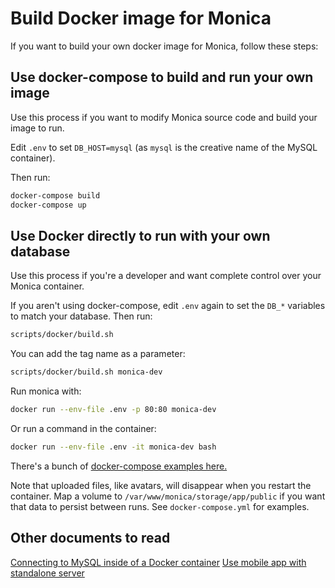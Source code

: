 # Build Docker image for Monica

If you want to build your own docker image for Monica, follow these steps:

## Use docker-compose to build and run your own image

Use this process if you want to modify Monica source code and build
your image to run.

Edit `.env` to set `DB_HOST=mysql` (as `mysql` is the creative name of the MySQL container).

Then run:

```sh
docker-compose build
docker-compose up
```

## Use Docker directly to run with your own database

Use this process if you're a developer and want complete control over
your Monica container.

If you aren't using docker-compose, edit `.env` again to set the `DB_*` variables to match your database. Then run:

```sh
scripts/docker/build.sh
```

You can add the tag name as a parameter:
```sh
scripts/docker/build.sh monica-dev
```

Run monica with:
```sh
docker run --env-file .env -p 80:80 monica-dev
```

Or run a command in the container:
```sh
docker run --env-file .env -it monica-dev bash
```

There's a bunch of [docker-compose examples here.](https://github.com/monicahq/docker/tree/master/.examples)

Note that uploaded files, like avatars, will disappear when you
restart the container. Map a volume to
`/var/www/monica/storage/app/public` if you want that data to persist
between runs. See `docker-compose.yml` for examples.

## Other documents to read

[Connecting to MySQL inside of a Docker container](/docs/installation/docker-mysql.md)
[Use mobile app with standalone server](/docs/installation/mobile.md)
